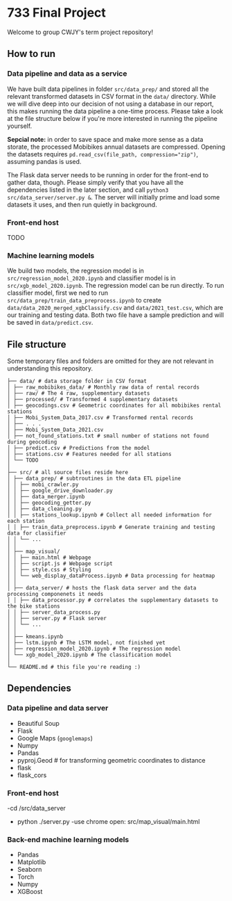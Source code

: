 # 733 Final Project

Welcome to group CWJY's term project repository!

## How to run

### Data pipeline and data as a service

We have built data pipelines in folder `src/data_prep/` and stored all the relevant transformed datasets in CSV format in the `data/` directory. While we will dive deep into our decision of not using a database in our report, this makes running the data pipeline a one-time process. Please take a look at the file structure below if you're more interested in running the pipeline yourself.

**Sepcial note:** in order to save space and make more sense as a data storate, the processed Mobibikes annual datasets are compressed. Opening the datasets requires `pd.read_csv(file_path, compression="zip")`, assuming pandas is used.

The Flask data server needs to be running in order for the front-end to gather data, though. Please simply verify that you have all the dependencies listed in the later section, and call `python3 src/data_server/server.py &`. The server will initially prime and load some datasets it uses, and then run quietly in background.

### Front-end host

TODO

### Machine learning models

We build two models, the regression model is in `src/regression_model_2020.ipynb` and classifier model is in `src/xgb_model_2020.ipynb`. The regression model can be run directly. To run classifier model, first we ned to run `src/data_prep/train_data_preprocess.ipynb` to create `data/data_2020_merged_xgbClassify.csv` and `data/2021_test.csv`, which are our training and testing data. Both two file have a sample prediction and will be saved in `data/predict.csv`.

## File structure

Some temporary files and folders are omitted for they are not relevant in understanding this repository.

    ├── data/ # data storage folder in CSV format
    │ ├── raw_mobibikes_data/ # Monthly raw data of rental records
    │ ├── raw/ # The 4 raw, supplementary datasets
    │ ├── processed/ # Transformed 4 supplementary datasets
    │ ├── geocodings.csv # Geometric coordinates for all mobibikes rental stations
    │ ├── Mobi_System_Data_2017.csv # Transformed rental records
    │ ├── . . .
    │ ├── Mobi_System_Data_2021.csv
    │ ├── not_found_stations.txt # small number of stations not found during geocoding
    │ ├── predict.csv # Predictions from the model
    │ ├── stations.csv # Features needed for all stations
    │ └── TODO
    │
    ├── src/ # all source files reside here
    │ ├── data_prep/ # subtroutines in the data ETL pipeline
    │ │ ├── mobi_crawler.py
    │ │ ├── google_drive_downloader.py
    │ │ ├── data_merger.ipynb
    │ │ ├── geocoding_getter.py
    │ │ ├── data_cleaning.py
    │ │ ├── stations_lookup.ipynb # Collect all needed information for each station
    │ │ ├── train_data_preprocess.ipynb # Generate training and testing data for classifier
    │ │ └── ...
    │ │
    │ ├── map_visual/
    │ │ ├── main.html # Webpage
    │ │ ├── script.js # Webpage script
    │ │ ├── style.css # Styling
    │ │ └── web_display_dataProcess.ipynb # Data processing for heatmap
    │ │
    │ ├── data_server/ # hosts the flask data server and the data processing componenets it needs
    │ │ ├── data_processor.py # correlates the supplementary datasets to the bike stations
    │ │ ├── server_data_process.py
    │ │ ├── server.py # Flask server
    │ │ └── ...
    │ │
    │ ├── kmeans.ipynb
    │ ├── lstm.ipynb # The LSTM model, not finished yet
    │ ├── regression_model_2020.ipynb # The regression model
    │ └── xgb_model_2020.ipynb # The classification model
    │
    └── README.md # this file you're reading :)

## Dependencies

### Data pipeline and data server

- Beautiful Soup
- Flask
- Google Maps (`googlemaps`)
- Numpy
- Pandas
- pyproj.Geod # for transforming geometric coordinates to distance
- flask
- flask_cors

### Front-end host

-cd /src/data_server

- python ./server.py
  -use chrome open: src/map_visual/main.html

### Back-end machine learning models

- Pandas
- Matplotlib
- Seaborn
- Torch
- Numpy
- XGBoost
